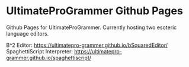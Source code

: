 # UltimateProGrammer Github Pages
Github Pages for UltimateProGrammer. Currently hosting two esoteric language editors.

B^2 Editor: https://ultimatepro-grammer.github.io/bSquaredEditor/
SpaghettiScript Interpreter: https://ultimatepro-grammer.github.io/spaghettiscript/
